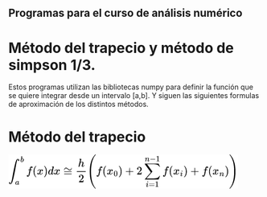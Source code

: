 ## Programas para el curso de análisis numérico

# Método del trapecio y método de simpson 1/3.

Estos programas utilizan las bibliotecas numpy para definir la función que se quiere integrar desde un intervalo [a,b]. Y siguen las siguientes formulas de aproximación de los distintos métodos. 


# Método del trapecio 

![Método_del_trapecio](https://raw.githubusercontent.com/PeterArgueta/Analisis_Numerico_Integracion/master/img/trapecio.png)